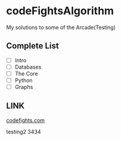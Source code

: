 # codeFightsAlgorithm #

My solutions to some of the Arcade(Testing)


## Complete List ##

- [ ] Intro
- [ ] Databases
- [ ] The Core
- [ ] Python
- [ ] Graphs

## LINK ##

[codefights.com](https://www.codefights.com)


testing2
3434
